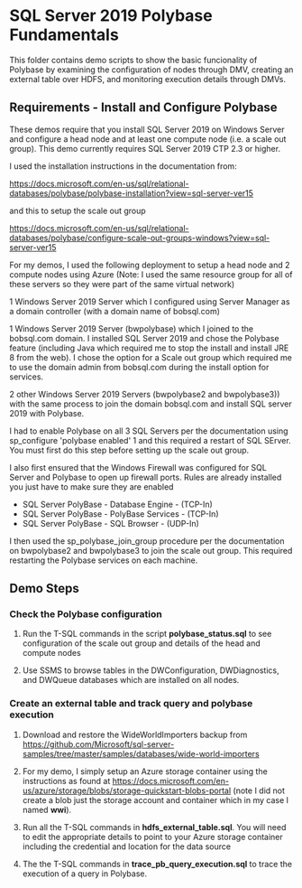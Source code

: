 # SQL Server 2019 Polybase Fundamentals

This folder contains demo scripts to show the basic funcionality of Polybase by examining the configuration of nodes through DMV, creating an external table over HDFS, and monitoring execution details through DMVs.

## Requirements - Install and Configure Polybase

These demos require that you install SQL Server 2019 on Windows Server and configure a head node and at least one compute node (i.e. a scale out group). This demo currently requires SQL Server 2019 CTP 2.3 or higher.

I used the installation instructions in the documentation from:

https://docs.microsoft.com/en-us/sql/relational-databases/polybase/polybase-installation?view=sql-server-ver15

and this to setup the scale out group

https://docs.microsoft.com/en-us/sql/relational-databases/polybase/configure-scale-out-groups-windows?view=sql-server-ver15

For my demos, I used the following deployment to setup a head node and 2 compute nodes using Azure (Note: I used the same resource group for all of these servers so they were part of the same virtual network)

1 Windows Server 2019 Server which I configured using Server Manager as a domain controller (with a domain name of bobsql.com)

1 Windows Server 2019 Server (bwpolybase) which I joined to the bobsql.com domain. I installed SQL Server 2019 and chose the Polybase feature (including Java which required me to stop the install and install JRE 8 from the web). I chose the option for a Scale out group which required me to use the domain admin from bobsql.com during the install option for services.

2 other Windows Server 2019 Servers (bwpolybase2 and bwpolybase3)) with the same process to join the domain bobsql.com and install SQL server 2019 with Polybase.

I had to enable Polybase on all 3 SQL Servers per the documentation using sp_configure 'polybase enabled' 1 and this required a restart of SQL SErver. You must first do this step before setting up the scale out group.

I also first ensured that the Windows Firewall was configured for SQL Server and Polybase to open up firewall ports. Rules are already installed you just have to make sure they are enabled

- SQL Server PolyBase - Database Engine - <SQLServerInstanceName> (TCP-In)
- SQL Server PolyBase - PolyBase Services - <SQLServerInstanceName> (TCP-In)
- SQL Server PolyBase - SQL Browser - (UDP-In)

I then used the sp_polybase_join_group procedure per the documentation on bwpolybase2 and bwpolybase3 to join the scale out group. This required restarting the Polybase services on each machine.

## Demo Steps

### Check the Polybase configuration

1. Run the T-SQL commands in the script **polybase_status.sql** to see configuration of the scale out group and details of the head and compute nodes

2. Use SSMS to browse tables in the DWConfiguration, DWDiagnostics, and DWQueue databases which are installed on all nodes.

### Create an external table and track query and polybase execution

1. Download and restore the WideWorldImporters backup from https://github.com/Microsoft/sql-server-samples/tree/master/samples/databases/wide-world-importers

2. For my demo, I simply setup an Azure storage container using the instructions as found at https://docs.microsoft.com/en-us/azure/storage/blobs/storage-quickstart-blobs-portal (note I did not create a blob just the storage account and container which in my case I named **wwi**).

3. Run all the T-SQL commands in **hdfs_external_table.sql**. You will need to edit the appropriate details to point to your Azure storage container including the credential and location for the data source

4. The the T-SQL commands in **trace_pb_query_execution.sql** to trace the execution of a query in Polybase.